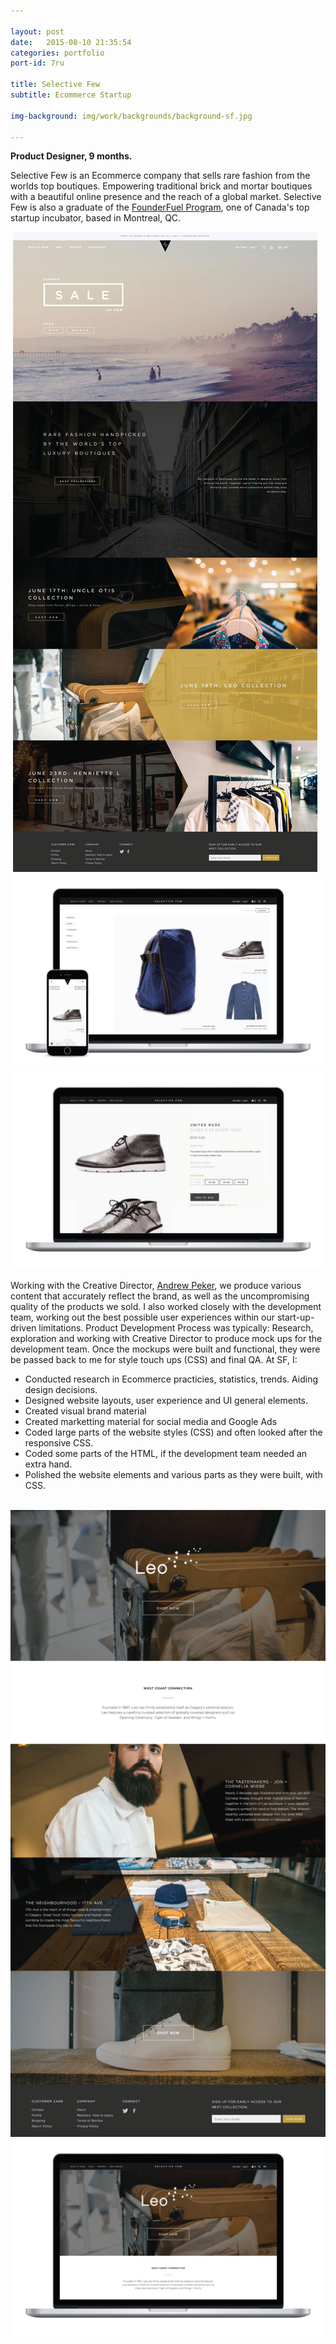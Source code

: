 ```yaml
---

layout: post
date:   2015-08-10 21:35:54
categories: portfolio
port-id: 7ru

title: Selective Few
subtitle: Ecommerce Startup

img-background: img/work/backgrounds/background-sf.jpg

---
```


<b>Product Designer, 9 months.</b>

Selective Few is an Ecommerce company that sells rare fashion from the worlds top boutiques. Empowering traditional brick and mortar boutiques with a beautiful online presence and the reach of a global market. Selective Few is also a graduate of the <a href="http://founderfuel.com/en/" target="_blank">FounderFuel Program</a>, one of Canada's top startup incubator, based in Montreal, QC. 

<div class="image-container">
    <img class="clear" src=""/>
    <img class="w2" src="./img/work/sf/sf-home.jpg"/>
    <img class="w2" src="./img/work/sf/sf-category.jpg"/>
    <img class="w2" src="./img/work/sf/sf-product.jpg"/>
</div>

Working with the Creative Director, <a href="https://www.linkedin.com/pub/andrew-peker/2a/539/779" target="_blank">Andrew Peker</a>, we produce various content that accurately reflect the brand, as well as the uncompromising quality of the products we sold. I also worked closely with the development team, working out the best possible user experiences within our start-up-driven limitations. Product Development Process was typically: Research, exploration and working with Creative Director to produce mock ups for the development team. Once the mockups were built and functional, they were be passed back to me for style touch ups (CSS) and final QA. At SF, I:

- Conducted research in Ecommerce practicies, statistics, trends. Aiding design decisions.
- Designed website layouts, user experience and UI general elements.
- Created visual brand material
- Created marketting material for social media and Google Ads
- Coded large parts of the website styles (CSS) and often looked after the responsive CSS.
- Coded some parts of the HTML, if the development team needed an extra hand.  
- Polished the website elements and various parts as they were built, with CSS.

<div class="image-container">
    <img class="clear" src=""/>
    <img class="w2" src="./img/work/sf/sf-boutique.jpg"/>
    <img class="w2" src="./img/work/sf/sf-boutique-mac.jpg"/>
</div>
